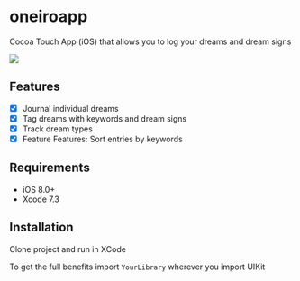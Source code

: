 # oneiroapp
Cocoa Touch App (iOS) that allows you to log your dreams and dream signs

![](header.png)

## Features

- [x] Journal individual dreams
- [x] Tag dreams with keywords and dream signs
- [x] Track dream types
- [x] Feature Features: Sort entries by keywords

## Requirements

- iOS 8.0+
- Xcode 7.3

## Installation

Clone project and run in XCode

To get the full benefits import `YourLibrary` wherever you import UIKit
